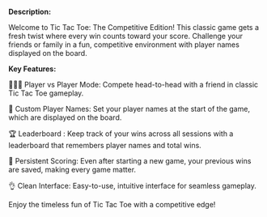 **Description:**

Welcome to Tic Tac Toe: The Competitive Edition! This classic game gets a fresh twist where every win counts toward your score. Challenge your friends or family in a fun, competitive environment with player names displayed on the board.

**Key Features:**

🧑‍🤝‍🧑 Player vs Player Mode:  Compete head-to-head with a friend in classic Tic Tac Toe gameplay.

📜 Custom Player Names: Set your player names at the start of the game, which are displayed on the board.

🏆 Leaderboard : Keep track of your wins across all sessions with a leaderboard that remembers player names and total wins.

💯 Persistent Scoring: Even after starting a new game, your previous wins are saved, making every game matter.

👌 Clean Interface: Easy-to-use, intuitive interface for seamless gameplay.
 
 Enjoy the timeless fun of Tic Tac Toe with a competitive edge!
